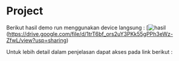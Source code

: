 # Project

Berikut hasil demo run menggunakan device langsung :
[![hasil](https://user-images.githubusercontent.com/89477206/221861426-853cef59-1b8f-42d1-9dc9-bb8f13d274c6.gif)(https://drive.google.com/file/d/1trT6bf_ors2uY3PKk55gPPh3eWz-ZfwL/view?usp=sharing)


Untuk lebih detail dalam penjelasan dapat akses pada link berikut :

